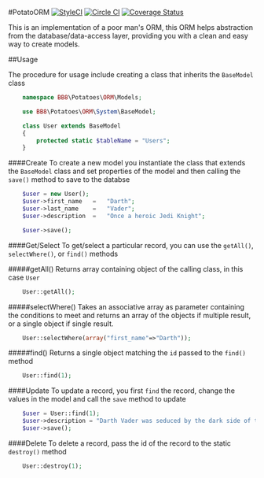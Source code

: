 #PotatoORM
[![StyleCI](https://styleci.io/repos/48107951/shield)](https://styleci.io/repos/48107951)
[![Circle CI](https://circleci.com/gh/andela-gjames/PotatoORM.svg?style=svg)](https://circleci.com/gh/andela-gjames/PotatoORM)
[![Coverage Status](https://coveralls.io/repos/andela-gjames/PotatoORM/badge.svg?branch=develop&service=github)](https://coveralls.io/github/andela-gjames/PotatoORM?branch=develop)

This is an implementation of a poor man's ORM, this ORM helps abstraction from the database/data-access layer,
providing you with a clean and easy way to create models.

##Usage

The procedure for usage include creating a class that inherits the `BaseModel` class

```php
    namespace BB8\Potatoes\ORM\Models;

    use BB8\Potatoes\ORM\System\BaseModel;

    class User extends BaseModel
    {
        protected static $tableName = "Users";
    }
```
####Create
To create a new model you instantiate the class that extends the `BaseModel` class
and set properties of the model and then calling the `save()` method to save to the databse
```php
    $user = new User();
    $user->first_name   =   "Darth";
    $user->last_name    =   "Vader";
    $user->description  =   "Once a heroic Jedi Knight";

    $user->save();

```
####Get/Select
To get/select a particular record, you can use the `getAll()`, `selectWhere()`, or `find()` methods

#####getAll()
Returns array containing object of the calling class, in this case `User`
```php
    User::getAll();
```

#####selectWhere()
Takes an associative array as parameter containing the conditions to meet and returns
an array of the objects if multiple result, or a single object if single result.
```php
    User::selectWhere(array("first_name"=>"Darth"));
```

#####find()
Returns a single object matching the `id` passed to the `find()` method
```php
    User::find(1);
```

####Update
To update a record, you first `find` the record, change the values in the model and call the `save` method to update
```php
    $user = User::find(1);
    $user->description = "Darth Vader was seduced by the dark side of the Force and became a Sith Lord";
    $user->save();
```
####Delete
To delete a record, pass the id of the record to the static `destroy()` method
```php
    User::destroy(1);
```
